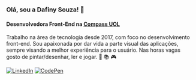### Olá, sou a Dafiny Souza! 🌵

#### Desenvolvedora Front-End na [Compass UOL](https://compass.uol/en/home/)

Trabalho na área de tecnologia desde 2017, com foco no desenvolvimento front-end. Sou apaixonada por dar vida a parte visual das aplicações, sempre visando a melhor experiência para o usuário. Nas horas vagas gosto de pintar/desenhar, ler e jogar. 🎨 📚 🎮

[![LinkedIn](https://img.shields.io/badge/LinkedIn-%230077B5.svg?&style=flat-square&logo=linkedin&logoColor=white)](https://www.linkedin.com/in/dafinysouza/)
[![CodePen](https://img.shields.io/badge/CodePen-2c303a?style=flat-square&logo=codepen&logoColor=snow)](https://codepen.io/dafinysouza)
